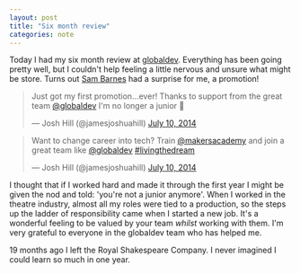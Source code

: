 ```yaml
---
layout: post
title: "Six month review"
categories: note
---
```

Today I had my six month review at [globaldev]. Everything has been going
pretty well, but I couldn't help feeling a little nervous and unsure what might
be store. Turns out [Sam Barnes] had a surprise for me, a promotion!

<blockquote class="twitter-tweet" lang="en"><p>Just got my first promotion...ever! Thanks to support from the great team <a href="https://twitter.com/globaldev">@globaldev</a> I&#39;m no longer a junior </p>&mdash; Josh Hill (@jamesjoshuahill) <a href="https://twitter.com/jamesjoshuahill/status/487228802872115200">July 10, 2014</a></blockquote> <script async src="//platform.twitter.com/widgets.js" charset="utf-8"></script>

<blockquote class="twitter-tweet" lang="en"><p>Want to change career into tech? Train <a href="https://twitter.com/makersacademy">@makersacademy</a> and join a great team like <a href="https://twitter.com/globaldev">@globaldev</a> <a href="https://twitter.com/hashtag/livingthedream?src=hash">#livingthedream</a></p>&mdash; Josh Hill (@jamesjoshuahill) <a href="https://twitter.com/jamesjoshuahill/status/487324599550750720">July 10, 2014</a></blockquote> <script async src="//platform.twitter.com/widgets.js" charset="utf-8"></script>

I thought that if I worked hard and made it through the first year I might
be given the nod and told: 'you're not a junior anymore'. When I worked in the
theatre industry, almost all my roles were tied to a production, so the steps
up the ladder of responsibility came when I started a new job. It's a
wonderful feeling to be valued by your team _whilst_ working with them. I'm
very grateful to everyone in the globaldev team who has helped me.

19 months ago I left the Royal Shakespeare Company. I never imagined I could
learn so much in one year.

[globaldev]: http://globaldev.co.uk
[Sam Barnes]: http://www.thesambarnes.com
